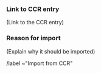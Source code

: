 ### Link to CCR entry

(Link to the CCR entry)

### Reason for import

(Explain why it should be imported)

/label ~"Import from CCR"
